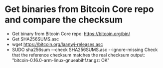 # Get binaries from Bitcoin Core repo and compare the checksum

* Get binary from Bitcoin Core repo: https://bitcoin.org/bin/
* Get SHA256SUMS.asc
* wget https://bitcoin.org/laanwj-releases.asc
* SUDO sha256sum --check SHA256SUMS.asc --ignore-missing
Check that the reference checksum matches the real checksum
output: "bitcoin-0.16.0-arm-linux-gnueabihf.tar.gz: OK"
